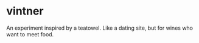 vintner
=======

An experiment inspired by a teatowel. Like a dating site, but for wines who want to meet food. 
